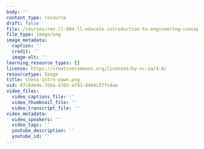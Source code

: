```yaml
---
body: ''
content_type: resource
draft: false
file: /courses/res.ll-004-ll-educate-introduction-to-engineering-concepts-spring-2022/chess-intro-pawn.png
file_type: image/png
image_metadata:
  caption: ''
  credit: ''
  image-alt: ''
learning_resource_types: []
license: https://creativecommons.org/licenses/by-nc-sa/4.0/
resourcetype: Image
title: chess-intro-pawn.png
uid: 07c6de9e-7dda-4365-a793-8469c57fcdae
video_files:
  video_captions_file: ''
  video_thumbnail_file: ''
  video_transcript_file: ''
video_metadata:
  video_speakers: ''
  video_tags: ''
  youtube_description: ''
  youtube_id: ''
---
```

